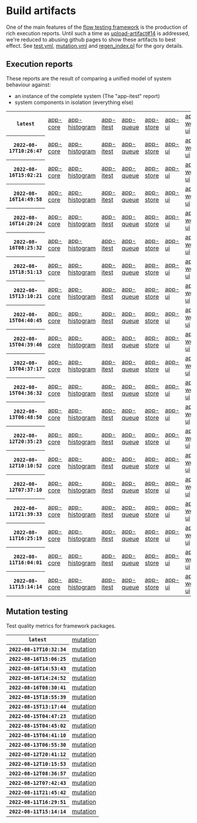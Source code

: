 # Build artifacts

One of the main features of the [flow testing framework](https://github.com/Mastercard/flow) is the production of rich execution reports.
Until such a time as [upload-artifact#14](https://github.com/actions/upload-artifact/issues/14) is addressed, we're reduced to abusing github pages to show these artifacts to best effect.
See [test.yml](https://github.com/Mastercard/flow/blob/main/.github/workflows/test.yml), [mutation.yml](https://github.com/Mastercard/flow/blob/main/.github/workflows/mutation.yml) and [regen_index.pl](regen_index.pl) for the gory details.
</p>

## Execution reports

These reports are the result of comparing a unified model of system behaviour against:
 * an instance of the complete system (The "app-itest" report)
 * system components in isolation (everything else)

<!-- start:execution -->
<table>
<tbody>
<tr> <th><code>latest</code></th>
<td><a href="execution/latest/flow_execution_reports/example/app-core/target/mctf/latest/index.html">app-core</a></td>
<td><a href="execution/latest/flow_execution_reports/example/app-histogram/target/mctf/latest/index.html">app-histogram</a></td>
<td><a href="execution/latest/flow_execution_reports/example/app-itest/target/mctf/latest/index.html">app-itest</a></td>
<td><a href="execution/latest/flow_execution_reports/example/app-queue/target/mctf/latest/index.html">app-queue</a></td>
<td><a href="execution/latest/flow_execution_reports/example/app-store/target/mctf/latest/index.html">app-store</a></td>
<td><a href="execution/latest/flow_execution_reports/example/app-ui/target/mctf/latest/index.html">app-ui</a></td>
<td><a href="execution/latest/flow_execution_reports/example/app-web-ui/target/mctf/latest/index.html">app-web-ui</a></td>
</tr>
<tr> <th><code>2022-08-17T10:26:47</code></th>
<td><a href="execution/1660732007/flow_execution_reports/example/app-core/target/mctf/latest/index.html">app-core</a></td>
<td><a href="execution/1660732007/flow_execution_reports/example/app-histogram/target/mctf/latest/index.html">app-histogram</a></td>
<td><a href="execution/1660732007/flow_execution_reports/example/app-itest/target/mctf/latest/index.html">app-itest</a></td>
<td><a href="execution/1660732007/flow_execution_reports/example/app-queue/target/mctf/latest/index.html">app-queue</a></td>
<td><a href="execution/1660732007/flow_execution_reports/example/app-store/target/mctf/latest/index.html">app-store</a></td>
<td><a href="execution/1660732007/flow_execution_reports/example/app-ui/target/mctf/latest/index.html">app-ui</a></td>
<td><a href="execution/1660732007/flow_execution_reports/example/app-web-ui/target/mctf/latest/index.html">app-web-ui</a></td>
</tr>
<tr> <th><code>2022-08-16T15:02:21</code></th>
<td><a href="execution/1660662141/flow_execution_reports/example/app-core/target/mctf/latest/index.html">app-core</a></td>
<td><a href="execution/1660662141/flow_execution_reports/example/app-histogram/target/mctf/latest/index.html">app-histogram</a></td>
<td><a href="execution/1660662141/flow_execution_reports/example/app-itest/target/mctf/latest/index.html">app-itest</a></td>
<td><a href="execution/1660662141/flow_execution_reports/example/app-queue/target/mctf/latest/index.html">app-queue</a></td>
<td><a href="execution/1660662141/flow_execution_reports/example/app-store/target/mctf/latest/index.html">app-store</a></td>
<td><a href="execution/1660662141/flow_execution_reports/example/app-ui/target/mctf/latest/index.html">app-ui</a></td>
<td><a href="execution/1660662141/flow_execution_reports/example/app-web-ui/target/mctf/latest/index.html">app-web-ui</a></td>
</tr>
<tr> <th><code>2022-08-16T14:49:58</code></th>
<td><a href="execution/1660661398/flow_execution_reports/example/app-core/target/mctf/latest/index.html">app-core</a></td>
<td><a href="execution/1660661398/flow_execution_reports/example/app-histogram/target/mctf/latest/index.html">app-histogram</a></td>
<td><a href="execution/1660661398/flow_execution_reports/example/app-itest/target/mctf/latest/index.html">app-itest</a></td>
<td><a href="execution/1660661398/flow_execution_reports/example/app-queue/target/mctf/latest/index.html">app-queue</a></td>
<td><a href="execution/1660661398/flow_execution_reports/example/app-store/target/mctf/latest/index.html">app-store</a></td>
<td><a href="execution/1660661398/flow_execution_reports/example/app-ui/target/mctf/latest/index.html">app-ui</a></td>
<td><a href="execution/1660661398/flow_execution_reports/example/app-web-ui/target/mctf/latest/index.html">app-web-ui</a></td>
</tr>
<tr> <th><code>2022-08-16T14:20:24</code></th>
<td><a href="execution/1660659624/flow_execution_reports/example/app-core/target/mctf/latest/index.html">app-core</a></td>
<td><a href="execution/1660659624/flow_execution_reports/example/app-histogram/target/mctf/latest/index.html">app-histogram</a></td>
<td><a href="execution/1660659624/flow_execution_reports/example/app-itest/target/mctf/latest/index.html">app-itest</a></td>
<td><a href="execution/1660659624/flow_execution_reports/example/app-queue/target/mctf/latest/index.html">app-queue</a></td>
<td><a href="execution/1660659624/flow_execution_reports/example/app-store/target/mctf/latest/index.html">app-store</a></td>
<td><a href="execution/1660659624/flow_execution_reports/example/app-ui/target/mctf/latest/index.html">app-ui</a></td>
<td><a href="execution/1660659624/flow_execution_reports/example/app-web-ui/target/mctf/latest/index.html">app-web-ui</a></td>
</tr>
<tr> <th><code>2022-08-16T08:25:32</code></th>
<td><a href="execution/1660638332/flow_execution_reports/example/app-core/target/mctf/latest/index.html">app-core</a></td>
<td><a href="execution/1660638332/flow_execution_reports/example/app-histogram/target/mctf/latest/index.html">app-histogram</a></td>
<td><a href="execution/1660638332/flow_execution_reports/example/app-itest/target/mctf/latest/index.html">app-itest</a></td>
<td><a href="execution/1660638332/flow_execution_reports/example/app-queue/target/mctf/latest/index.html">app-queue</a></td>
<td><a href="execution/1660638332/flow_execution_reports/example/app-store/target/mctf/latest/index.html">app-store</a></td>
<td><a href="execution/1660638332/flow_execution_reports/example/app-ui/target/mctf/latest/index.html">app-ui</a></td>
<td><a href="execution/1660638332/flow_execution_reports/example/app-web-ui/target/mctf/latest/index.html">app-web-ui</a></td>
</tr>
<tr> <th><code>2022-08-15T18:51:13</code></th>
<td><a href="execution/1660589473/flow_execution_reports/example/app-core/target/mctf/latest/index.html">app-core</a></td>
<td><a href="execution/1660589473/flow_execution_reports/example/app-histogram/target/mctf/latest/index.html">app-histogram</a></td>
<td><a href="execution/1660589473/flow_execution_reports/example/app-itest/target/mctf/latest/index.html">app-itest</a></td>
<td><a href="execution/1660589473/flow_execution_reports/example/app-queue/target/mctf/latest/index.html">app-queue</a></td>
<td><a href="execution/1660589473/flow_execution_reports/example/app-store/target/mctf/latest/index.html">app-store</a></td>
<td><a href="execution/1660589473/flow_execution_reports/example/app-ui/target/mctf/latest/index.html">app-ui</a></td>
<td><a href="execution/1660589473/flow_execution_reports/example/app-web-ui/target/mctf/latest/index.html">app-web-ui</a></td>
</tr>
<tr> <th><code>2022-08-15T13:10:21</code></th>
<td><a href="execution/1660569021/flow_execution_reports/example/app-core/target/mctf/latest/index.html">app-core</a></td>
<td><a href="execution/1660569021/flow_execution_reports/example/app-histogram/target/mctf/latest/index.html">app-histogram</a></td>
<td><a href="execution/1660569021/flow_execution_reports/example/app-itest/target/mctf/latest/index.html">app-itest</a></td>
<td><a href="execution/1660569021/flow_execution_reports/example/app-queue/target/mctf/latest/index.html">app-queue</a></td>
<td><a href="execution/1660569021/flow_execution_reports/example/app-store/target/mctf/latest/index.html">app-store</a></td>
<td><a href="execution/1660569021/flow_execution_reports/example/app-ui/target/mctf/latest/index.html">app-ui</a></td>
<td><a href="execution/1660569021/flow_execution_reports/example/app-web-ui/target/mctf/latest/index.html">app-web-ui</a></td>
</tr>
<tr> <th><code>2022-08-15T04:40:45</code></th>
<td><a href="execution/1660538445/flow_execution_reports/example/app-core/target/mctf/latest/index.html">app-core</a></td>
<td><a href="execution/1660538445/flow_execution_reports/example/app-histogram/target/mctf/latest/index.html">app-histogram</a></td>
<td><a href="execution/1660538445/flow_execution_reports/example/app-itest/target/mctf/latest/index.html">app-itest</a></td>
<td><a href="execution/1660538445/flow_execution_reports/example/app-queue/target/mctf/latest/index.html">app-queue</a></td>
<td><a href="execution/1660538445/flow_execution_reports/example/app-store/target/mctf/latest/index.html">app-store</a></td>
<td><a href="execution/1660538445/flow_execution_reports/example/app-ui/target/mctf/latest/index.html">app-ui</a></td>
<td><a href="execution/1660538445/flow_execution_reports/example/app-web-ui/target/mctf/latest/index.html">app-web-ui</a></td>
</tr>
<tr> <th><code>2022-08-15T04:39:46</code></th>
<td><a href="execution/1660538386/flow_execution_reports/example/app-core/target/mctf/latest/index.html">app-core</a></td>
<td><a href="execution/1660538386/flow_execution_reports/example/app-histogram/target/mctf/latest/index.html">app-histogram</a></td>
<td><a href="execution/1660538386/flow_execution_reports/example/app-itest/target/mctf/latest/index.html">app-itest</a></td>
<td><a href="execution/1660538386/flow_execution_reports/example/app-queue/target/mctf/latest/index.html">app-queue</a></td>
<td><a href="execution/1660538386/flow_execution_reports/example/app-store/target/mctf/latest/index.html">app-store</a></td>
<td><a href="execution/1660538386/flow_execution_reports/example/app-ui/target/mctf/latest/index.html">app-ui</a></td>
<td><a href="execution/1660538386/flow_execution_reports/example/app-web-ui/target/mctf/latest/index.html">app-web-ui</a></td>
</tr>
<tr> <th><code>2022-08-15T04:37:17</code></th>
<td><a href="execution/1660538237/flow_execution_reports/example/app-core/target/mctf/latest/index.html">app-core</a></td>
<td><a href="execution/1660538237/flow_execution_reports/example/app-histogram/target/mctf/latest/index.html">app-histogram</a></td>
<td><a href="execution/1660538237/flow_execution_reports/example/app-itest/target/mctf/latest/index.html">app-itest</a></td>
<td><a href="execution/1660538237/flow_execution_reports/example/app-queue/target/mctf/latest/index.html">app-queue</a></td>
<td><a href="execution/1660538237/flow_execution_reports/example/app-store/target/mctf/latest/index.html">app-store</a></td>
<td><a href="execution/1660538237/flow_execution_reports/example/app-ui/target/mctf/latest/index.html">app-ui</a></td>
<td><a href="execution/1660538237/flow_execution_reports/example/app-web-ui/target/mctf/latest/index.html">app-web-ui</a></td>
</tr>
<tr> <th><code>2022-08-15T04:36:32</code></th>
<td><a href="execution/1660538192/flow_execution_reports/example/app-core/target/mctf/latest/index.html">app-core</a></td>
<td><a href="execution/1660538192/flow_execution_reports/example/app-histogram/target/mctf/latest/index.html">app-histogram</a></td>
<td><a href="execution/1660538192/flow_execution_reports/example/app-itest/target/mctf/latest/index.html">app-itest</a></td>
<td><a href="execution/1660538192/flow_execution_reports/example/app-queue/target/mctf/latest/index.html">app-queue</a></td>
<td><a href="execution/1660538192/flow_execution_reports/example/app-store/target/mctf/latest/index.html">app-store</a></td>
<td><a href="execution/1660538192/flow_execution_reports/example/app-ui/target/mctf/latest/index.html">app-ui</a></td>
<td><a href="execution/1660538192/flow_execution_reports/example/app-web-ui/target/mctf/latest/index.html">app-web-ui</a></td>
</tr>
<tr> <th><code>2022-08-13T06:48:50</code></th>
<td><a href="execution/1660373330/flow_execution_reports/example/app-core/target/mctf/latest/index.html">app-core</a></td>
<td><a href="execution/1660373330/flow_execution_reports/example/app-histogram/target/mctf/latest/index.html">app-histogram</a></td>
<td><a href="execution/1660373330/flow_execution_reports/example/app-itest/target/mctf/latest/index.html">app-itest</a></td>
<td><a href="execution/1660373330/flow_execution_reports/example/app-queue/target/mctf/latest/index.html">app-queue</a></td>
<td><a href="execution/1660373330/flow_execution_reports/example/app-store/target/mctf/latest/index.html">app-store</a></td>
<td><a href="execution/1660373330/flow_execution_reports/example/app-ui/target/mctf/latest/index.html">app-ui</a></td>
<td><a href="execution/1660373330/flow_execution_reports/example/app-web-ui/target/mctf/latest/index.html">app-web-ui</a></td>
</tr>
<tr> <th><code>2022-08-12T20:35:23</code></th>
<td><a href="execution/1660336523/flow_execution_reports/example/app-core/target/mctf/latest/index.html">app-core</a></td>
<td><a href="execution/1660336523/flow_execution_reports/example/app-histogram/target/mctf/latest/index.html">app-histogram</a></td>
<td><a href="execution/1660336523/flow_execution_reports/example/app-itest/target/mctf/latest/index.html">app-itest</a></td>
<td><a href="execution/1660336523/flow_execution_reports/example/app-queue/target/mctf/latest/index.html">app-queue</a></td>
<td><a href="execution/1660336523/flow_execution_reports/example/app-store/target/mctf/latest/index.html">app-store</a></td>
<td><a href="execution/1660336523/flow_execution_reports/example/app-ui/target/mctf/latest/index.html">app-ui</a></td>
<td><a href="execution/1660336523/flow_execution_reports/example/app-web-ui/target/mctf/latest/index.html">app-web-ui</a></td>
</tr>
<tr> <th><code>2022-08-12T10:10:52</code></th>
<td><a href="execution/1660299052/flow_execution_reports/example/app-core/target/mctf/latest/index.html">app-core</a></td>
<td><a href="execution/1660299052/flow_execution_reports/example/app-histogram/target/mctf/latest/index.html">app-histogram</a></td>
<td><a href="execution/1660299052/flow_execution_reports/example/app-itest/target/mctf/latest/index.html">app-itest</a></td>
<td><a href="execution/1660299052/flow_execution_reports/example/app-queue/target/mctf/latest/index.html">app-queue</a></td>
<td><a href="execution/1660299052/flow_execution_reports/example/app-store/target/mctf/latest/index.html">app-store</a></td>
<td><a href="execution/1660299052/flow_execution_reports/example/app-ui/target/mctf/latest/index.html">app-ui</a></td>
<td><a href="execution/1660299052/flow_execution_reports/example/app-web-ui/target/mctf/latest/index.html">app-web-ui</a></td>
</tr>
<tr> <th><code>2022-08-12T07:37:10</code></th>
<td><a href="execution/1660289830/flow_execution_reports/example/app-core/target/mctf/latest/index.html">app-core</a></td>
<td><a href="execution/1660289830/flow_execution_reports/example/app-histogram/target/mctf/latest/index.html">app-histogram</a></td>
<td><a href="execution/1660289830/flow_execution_reports/example/app-itest/target/mctf/latest/index.html">app-itest</a></td>
<td><a href="execution/1660289830/flow_execution_reports/example/app-queue/target/mctf/latest/index.html">app-queue</a></td>
<td><a href="execution/1660289830/flow_execution_reports/example/app-store/target/mctf/latest/index.html">app-store</a></td>
<td><a href="execution/1660289830/flow_execution_reports/example/app-ui/target/mctf/latest/index.html">app-ui</a></td>
<td><a href="execution/1660289830/flow_execution_reports/example/app-web-ui/target/mctf/latest/index.html">app-web-ui</a></td>
</tr>
<tr> <th><code>2022-08-11T21:39:33</code></th>
<td><a href="execution/1660253973/flow_execution_reports/example/app-core/target/mctf/latest/index.html">app-core</a></td>
<td><a href="execution/1660253973/flow_execution_reports/example/app-histogram/target/mctf/latest/index.html">app-histogram</a></td>
<td><a href="execution/1660253973/flow_execution_reports/example/app-itest/target/mctf/latest/index.html">app-itest</a></td>
<td><a href="execution/1660253973/flow_execution_reports/example/app-queue/target/mctf/latest/index.html">app-queue</a></td>
<td><a href="execution/1660253973/flow_execution_reports/example/app-store/target/mctf/latest/index.html">app-store</a></td>
<td><a href="execution/1660253973/flow_execution_reports/example/app-ui/target/mctf/latest/index.html">app-ui</a></td>
<td><a href="execution/1660253973/flow_execution_reports/example/app-web-ui/target/mctf/latest/index.html">app-web-ui</a></td>
</tr>
<tr> <th><code>2022-08-11T16:25:19</code></th>
<td><a href="execution/1660235119/flow_execution_reports/example/app-core/target/mctf/latest/index.html">app-core</a></td>
<td><a href="execution/1660235119/flow_execution_reports/example/app-histogram/target/mctf/latest/index.html">app-histogram</a></td>
<td><a href="execution/1660235119/flow_execution_reports/example/app-itest/target/mctf/latest/index.html">app-itest</a></td>
<td><a href="execution/1660235119/flow_execution_reports/example/app-queue/target/mctf/latest/index.html">app-queue</a></td>
<td><a href="execution/1660235119/flow_execution_reports/example/app-store/target/mctf/latest/index.html">app-store</a></td>
<td><a href="execution/1660235119/flow_execution_reports/example/app-ui/target/mctf/latest/index.html">app-ui</a></td>
<td><a href="execution/1660235119/flow_execution_reports/example/app-web-ui/target/mctf/latest/index.html">app-web-ui</a></td>
</tr>
<tr> <th><code>2022-08-11T16:04:01</code></th>
<td><a href="execution/1660233841/flow_execution_reports/example/app-core/target/mctf/latest/index.html">app-core</a></td>
<td><a href="execution/1660233841/flow_execution_reports/example/app-histogram/target/mctf/latest/index.html">app-histogram</a></td>
<td><a href="execution/1660233841/flow_execution_reports/example/app-itest/target/mctf/latest/index.html">app-itest</a></td>
<td><a href="execution/1660233841/flow_execution_reports/example/app-queue/target/mctf/latest/index.html">app-queue</a></td>
<td><a href="execution/1660233841/flow_execution_reports/example/app-store/target/mctf/latest/index.html">app-store</a></td>
<td><a href="execution/1660233841/flow_execution_reports/example/app-ui/target/mctf/latest/index.html">app-ui</a></td>
<td><a href="execution/1660233841/flow_execution_reports/example/app-web-ui/target/mctf/latest/index.html">app-web-ui</a></td>
</tr>
<tr> <th><code>2022-08-11T15:14:14</code></th>
<td><a href="execution/1660230854/flow_execution_reports/example/app-core/target/mctf/latest/index.html">app-core</a></td>
<td><a href="execution/1660230854/flow_execution_reports/example/app-histogram/target/mctf/latest/index.html">app-histogram</a></td>
<td><a href="execution/1660230854/flow_execution_reports/example/app-itest/target/mctf/latest/index.html">app-itest</a></td>
<td><a href="execution/1660230854/flow_execution_reports/example/app-queue/target/mctf/latest/index.html">app-queue</a></td>
<td><a href="execution/1660230854/flow_execution_reports/example/app-store/target/mctf/latest/index.html">app-store</a></td>
<td><a href="execution/1660230854/flow_execution_reports/example/app-ui/target/mctf/latest/index.html">app-ui</a></td>
<td><a href="execution/1660230854/flow_execution_reports/example/app-web-ui/target/mctf/latest/index.html">app-web-ui</a></td>
</tr>
</tbody>
</table>
<!-- end:execution -->

## Mutation testing

Test quality metrics for framework packages.

<!-- start:mutation -->
<table>
<tbody>
<tr> <th><code>latest</code></th>
<td><a href="mutation/latest/mutation_report/index.html">mutation</a></td>
</tr>
<tr> <th><code>2022-08-17T10:32:34</code></th>
<td><a href="mutation/1660732354/mutation_report/index.html">mutation</a></td>
</tr>
<tr> <th><code>2022-08-16T15:06:25</code></th>
<td><a href="mutation/1660662385/mutation_report/index.html">mutation</a></td>
</tr>
<tr> <th><code>2022-08-16T14:53:43</code></th>
<td><a href="mutation/1660661623/mutation_report/index.html">mutation</a></td>
</tr>
<tr> <th><code>2022-08-16T14:24:52</code></th>
<td><a href="mutation/1660659892/mutation_report/index.html">mutation</a></td>
</tr>
<tr> <th><code>2022-08-16T08:30:41</code></th>
<td><a href="mutation/1660638641/mutation_report/index.html">mutation</a></td>
</tr>
<tr> <th><code>2022-08-15T18:55:39</code></th>
<td><a href="mutation/1660589739/mutation_report/index.html">mutation</a></td>
</tr>
<tr> <th><code>2022-08-15T13:17:44</code></th>
<td><a href="mutation/1660569464/mutation_report/index.html">mutation</a></td>
</tr>
<tr> <th><code>2022-08-15T04:47:23</code></th>
<td><a href="mutation/1660538843/mutation_report/index.html">mutation</a></td>
</tr>
<tr> <th><code>2022-08-15T04:45:02</code></th>
<td><a href="mutation/1660538702/mutation_report/index.html">mutation</a></td>
</tr>
<tr> <th><code>2022-08-15T04:41:10</code></th>
<td><a href="mutation/1660538470/mutation_report/index.html">mutation</a></td>
</tr>
<tr> <th><code>2022-08-13T06:55:30</code></th>
<td><a href="mutation/1660373730/mutation_report/index.html">mutation</a></td>
</tr>
<tr> <th><code>2022-08-12T20:41:12</code></th>
<td><a href="mutation/1660336872/mutation_report/index.html">mutation</a></td>
</tr>
<tr> <th><code>2022-08-12T10:15:53</code></th>
<td><a href="mutation/1660299353/mutation_report/index.html">mutation</a></td>
</tr>
<tr> <th><code>2022-08-12T08:36:57</code></th>
<td><a href="mutation/1660293417/mutation_report/index.html">mutation</a></td>
</tr>
<tr> <th><code>2022-08-12T07:42:43</code></th>
<td><a href="mutation/1660290163/mutation_report/index.html">mutation</a></td>
</tr>
<tr> <th><code>2022-08-11T21:45:42</code></th>
<td><a href="mutation/1660254342/mutation_report/index.html">mutation</a></td>
</tr>
<tr> <th><code>2022-08-11T16:29:51</code></th>
<td><a href="mutation/1660235391/mutation_report/index.html">mutation</a></td>
</tr>
<tr> <th><code>2022-08-11T15:14:14</code></th>
<td><a href="mutation/1660230854/mutation_report/index.html">mutation</a></td>
</tr>
</tbody>
</table>
<!-- end:mutation -->
